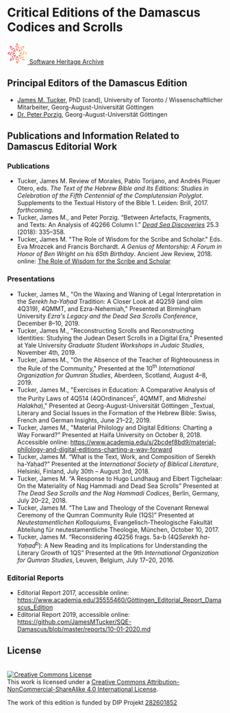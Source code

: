 # Critical Editions of the Damascus Codices and Scrolls

[![sha](sha.png) Software Heritage Archive](https://archive.softwareheritage.org/browse/origin/directory/?origin_url=https://github.com/JamesMTucker/Damascus)
## Principal Editors of the Damascus Edition

* [James M. Tucker](https://utoronto.academia.edu/JamesTucker), PhD (cand), University of Toronto / Wissenschaftlicher Mitarbeiter, Georg-August-Universität Göttingen
* [Dr. Peter Porzig](https://www.uni-goettingen.de/en/dr.+peter+porzig/122787.html), Georg-August-Universität Göttingen

## Publications and Information Related to Damascus Editorial Work

### Publications

* Tucker, James M. Review of Morales, Pablo Torijano, and Andrés Piquer Otero, eds. _The Text of the Hebrew Bible and Its Editions: Studies in Celebration of the Fifth Centennial of the Complutensian Polyglot_. Supplements to the Textual History of the Bible 1. Leiden: Brill, 2017. _forthcoming_.
* Tucker, James M., and Peter Porzig. “Between Artefacts, Fragments, and Texts: An Analysis of 4Q266 Column I.” [_Dead Sea Discoveries_](https://www.academia.edu/37866055/Between_Artefacts_Fragments_and_Texts_An_Analysis_of_4Q266_Column_I) 25.3 (2018): 335–358.
* Tucker, James M. "The Role of Wisdom for the Scribe and Scholar." Eds. Eva Mrozcek and Francis Borchardt. _A Genius of Mentorship: A Forum in Honor of Ben Wright on his 65th Birthday_. Ancient Jew Review, 2018. online: [The Role of Wisdom for the Scribe and Scholar](http://www.ancientjewreview.com/articles/2018/1/12/the-role-of-wisdom-for-the-scribe-and-scholar)

### Presentations

* Tucker, James M., "On the Waxing and Waning of Legal Interpretation in the _Serekh ha-Yaḥad_ Tradition: A Closer Look at 4Q259 (and olim 4Q319), 4QMMT, and Ezra-Nehemiah," Presented at Birmingham University _Ezra's Legacy and the Dead Sea Scrolls Conference_, December 8–10, 2019.
* Tucker, James M., "Reconstructing Scrolls and Reconstructing Identities: Studying the Judean Desert Scrolls in a Digital Era," Presented at Yale University _Graduate Student Workshops in Judaic Studies_, November 4th, 2019.
* Tucker, James M., "On the Absence of the Teacher of Righteousness in the Rule of the Community," Presented at the 10<sup>th</sup> _International Organization for Qumran Studies_, Aberdeen, Scotland, August 4–8, 2019.
* Tucker, James M., "Exercises in Education: A Comparative Analysis of the Purity Laws of 4Q514 (4QOrdinances<sup>c</sup>, 4QMMT, and _Midreshei Halakha_)," Presented at Georg-August-Universität Göttingen _Textual, Literary and Social Issues in the Formation of the Hebrew Bible: Swiss, French and German Insights, June 21–22, 2019.
* Tucker, James M., "Material Philology and Digital Editions: Charting a Way Forward?" Presented at Haifa University on October 8, 2018. Accessible online: https://www.academia.edu/s/2bcdef8bd9/material-philology-and-digital-editions-charting-a-way-forward
* Tucker, James M. “What is the Text, Work, and Composition of Serekh ha-Yaḥad?” Presented at the _International Society of Biblical Literature_, Helsinki, Finland, July 30th – August 3rd, 2018.
* Tucker, James M. “A Response to Hugo Lundhaug and Eibert Tigchelaar: On the Materiality of Nag Hammadi and Dead Sea Scrolls” Presented at _The Dead Sea Scrolls and the Nag Hammadi Codices_, Berlin, Germany, July 20–22, 2018.
* Tucker, James M. “The Law and Theology of the Covenant Renewal Ceremony of the Qumran Community Rule (1QS)” Presented at _Neutestamentlichen Kolloquiums_, Evangelisch-Theologische Fakultät Abteilung für neutestamentliche Theologie, München, October 10, 2017.
* Tucker, James M. “Reconsidering 4Q256 frags. 5a-b (4Q<i>Serekh ha-Yaḥad</i><sup>b</sup>): A New Reading and its Implications for Understanding the Literary Growth of 1QS” Presented at the 9th _International Organization for Qumran Studies_, Leuven, Belgium, July 17–20, 2016.

### Editorial Reports

* Editorial Report 2017, accessible online: https://www.academia.edu/35555460/Göttingen_Editorial_Report_Damascus_Edition
* Editorial Report 2019, accessible online: https://github.com/JamesMTucker/SQE-Damascus/blob/master/reports/10-01-2020.md
## License

<br />
<a rel="license" href="http://creativecommons.org/licenses/by-nc-sa/4.0/"><img alt="Creative Commons License" style="border-width:0" src="https://i.creativecommons.org/l/by-nc-sa/4.0/88x31.png" /></a><br />This work is licensed under a <a rel="license" href="http://creativecommons.org/licenses/by-nc-sa/4.0/">Creative Commons Attribution-NonCommercial-ShareAlike 4.0 International License</a>.

The work of this edition is funded by DIP Projekt [282601852](http://gepris.dfg.de/gepris/projekt/282601852)
